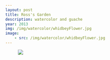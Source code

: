 ```yaml
---
layout: post
title: Ross's Garden
description: watercolor and guache
year: 2013
img: /img/watercolor/whidbeyFlower.jpg
image:
    - src: /img/watercolor/whidbeyFlower.jpg
---
```


<figure>
  <img
    class="post-image" src="{{ page.image[0].src }}">
</figure>
